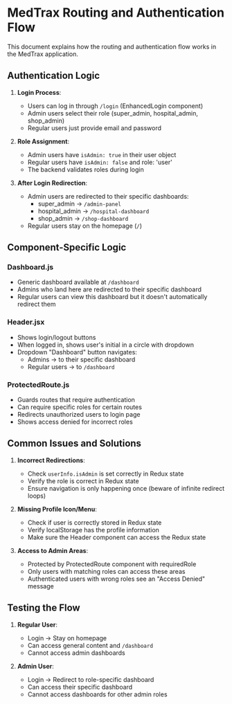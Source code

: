# MedTrax Routing and Authentication Flow

This document explains how the routing and authentication flow works in the MedTrax application.

## Authentication Logic

1. **Login Process**:
   - Users can log in through `/login` (EnhancedLogin component)
   - Admin users select their role (super_admin, hospital_admin, shop_admin)
   - Regular users just provide email and password

2. **Role Assignment**:
   - Admin users have `isAdmin: true` in their user object
   - Regular users have `isAdmin: false` and role: 'user'
   - The backend validates roles during login

3. **After Login Redirection**:
   - Admin users are redirected to their specific dashboards:
     - super_admin → `/admin-panel`
     - hospital_admin → `/hospital-dashboard`
     - shop_admin → `/shop-dashboard`
   - Regular users stay on the homepage (`/`)

## Component-Specific Logic

### Dashboard.js
- Generic dashboard available at `/dashboard`
- Admins who land here are redirected to their specific dashboard
- Regular users can view this dashboard but it doesn't automatically redirect them

### Header.jsx
- Shows login/logout buttons
- When logged in, shows user's initial in a circle with dropdown
- Dropdown "Dashboard" button navigates:
  - Admins → to their specific dashboard
  - Regular users → to `/dashboard`

### ProtectedRoute.js
- Guards routes that require authentication
- Can require specific roles for certain routes
- Redirects unauthorized users to login page
- Shows access denied for incorrect roles

## Common Issues and Solutions

1. **Incorrect Redirections**:
   - Check `userInfo.isAdmin` is set correctly in Redux state
   - Verify the role is correct in Redux state
   - Ensure navigation is only happening once (beware of infinite redirect loops)

2. **Missing Profile Icon/Menu**:
   - Check if user is correctly stored in Redux state
   - Verify localStorage has the profile information 
   - Make sure the Header component can access the Redux state

3. **Access to Admin Areas**:
   - Protected by ProtectedRoute component with requiredRole
   - Only users with matching roles can access these areas
   - Authenticated users with wrong roles see an "Access Denied" message

## Testing the Flow

1. **Regular User**:
   - Login → Stay on homepage
   - Can access general content and `/dashboard`
   - Cannot access admin dashboards

2. **Admin User**:
   - Login → Redirect to role-specific dashboard
   - Can access their specific dashboard
   - Cannot access dashboards for other admin roles
